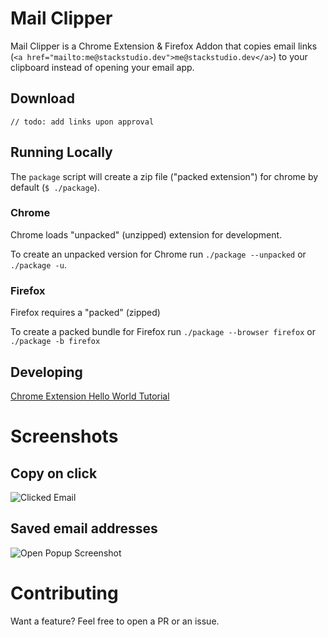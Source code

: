 # Mail Clipper

Mail Clipper is a Chrome Extension & Firefox Addon that copies email links (`<a href="mailto:me@stackstudio.dev">me@stackstudio.dev</a>`) to your clipboard instead of opening your email app.

## Download

`// todo: add links upon approval`

## Running Locally

The `package` script will create a zip file ("packed extension") for chrome by default (`$ ./package`).

### Chrome

Chrome loads "unpacked" (unzipped) extension for development.

To create an unpacked version for Chrome run `./package --unpacked` or `./package -u`.

### Firefox

Firefox requires a "packed" (zipped)

To create a packed bundle for Firefox run `./package --browser firefox` or `./package -b firefox`

## Developing

[Chrome Extension Hello World Tutorial](https://developer.chrome.com/docs/extensions/get-started/tutorial/hello-world)

# Screenshots

## Copy on click

![Clicked Email ](https://stackstudio.dev/assets/images/Mail%20Clipper%202.png)

## Saved email addresses

![Open Popup Screenshot](https://stackstudio.dev/assets/images/Mail%20Clipper%201.png)

# Contributing

Want a feature? Feel free to open a PR or an issue.
